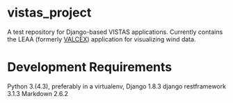 # vistas_project
A test repository for Django-based VISTAS applications. Currently contains the LEAA (formerly [VALCEX](https://github.com/TaylorMutch/valcex)) application for visualizing wind data.

# Development Requirements
Python 3.(4.3), preferably in a virtualenv,
Django 1.8.3
django restframework 3.1.3
Markdown 2.6.2
